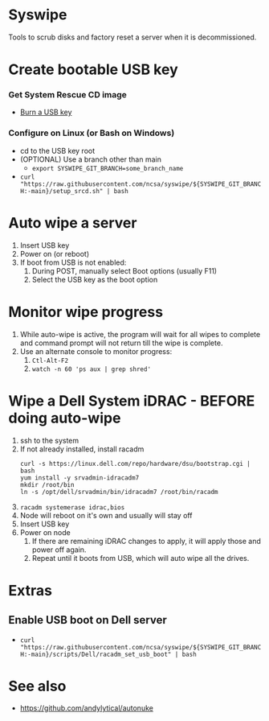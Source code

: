 # Syswipe
Tools to scrub disks and factory reset 
a server when it is decommissioned.

# Create bootable USB key
### Get System Rescue CD image
* [Burn a USB key](https://www.system-rescue.org/Installing-SystemRescue-on-a-USB-memory-stick/)

### Configure on Linux (or Bash on Windows)
* cd to the USB key root
* (OPTIONAL) Use a branch other than main
  * `export SYSWIPE_GIT_BRANCH=some_branch_name`
* `curl
  "https://raw.githubusercontent.com/ncsa/syswipe/${SYSWIPE_GIT_BRANCH:-main}/setup_srcd.sh"
  | bash`

# Auto wipe a server
1. Insert USB key
1. Power on (or reboot)
1. If boot from USB is not enabled:
   1. During POST, manually select Boot options (usually F11)
   1. Select the USB key as the boot option

# Monitor wipe progress
1. While auto-wipe is active, the program will wait for all wipes to complete
   and command prompt will not return till the wipe is complete.
1. Use an alternate console to monitor progress:
   1. `Ctl-Alt-F2`
   1. `watch -n 60 'ps aux | grep shred'`

# Wipe a Dell System iDRAC - BEFORE doing auto-wipe
1. ssh to the system
1. If not already installed, install racadm
   ```
   curl -s https://linux.dell.com/repo/hardware/dsu/bootstrap.cgi | bash
   yum install -y srvadmin-idracadm7
   mkdir /root/bin
   ln -s /opt/dell/srvadmin/bin/idracadm7 /root/bin/racadm
   ```
1. `racadm systemerase idrac,bios`
1. Node will reboot on it's own and usually will stay off
1. Insert USB key
1. Power on node
   1. If there are remaining iDRAC changes to apply, it will apply those and power off again.
   1. Repeat until it boots from USB, which will auto wipe all the drives.
  

# Extras
## Enable USB boot on Dell server
* `curl
  "https://raw.githubusercontent.com/ncsa/syswipe/${SYSWIPE_GIT_BRANCH:-main}/scripts/Dell/racadm_set_usb_boot"
  | bash`

# See also
* https://github.com/andylytical/autonuke
